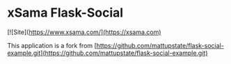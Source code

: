 # xSama Flask-Social

[![Site](https://www.xsama.com/](https://xsama.com)

This application is a fork from [https://github.com/mattupstate/flask-social-example.git](https://github.com/mattupstate/flask-social-example.git)
